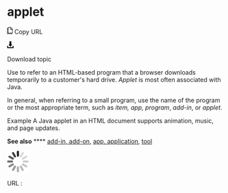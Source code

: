 # applet

![Copy URL](media/applet/Copy.png)
Copy URL

![Download](media/applet/Download.png)

Download topic

Use to refer to an HTML-based program that a browser downloads temporarily to a customer's hard drive. *Applet* is most often associated with Java.

In general, when referring to a small program, use the name of the program or the most appropriate term, such as *item, app,* *program*, *add-in*, or *applet*.

Example A Java applet in an HTML document supports animation, music, and page updates.

**See also** **** [
add-in, add-on](https://worldready.cloudapp.net/Styleguide/Read?id=2700&topicid=28773),
[app](https://worldready.cloudapp.net/Styleguide/Read?id=2700&topicid=32507)[, application](https://worldready.cloudapp.net/Styleguide/Read?id=2700&topicid=32507),
[tool](https://worldready.cloudapp.net/Styleguide/Read?id=2700&topicid=32532)

![In progress](media/applet/activity-large.gif)

URL :
